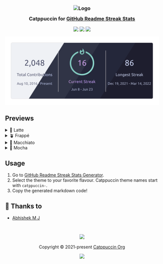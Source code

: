 <h3 align="center">
	<img src="https://raw.githubusercontent.com/catppuccin/catppuccin/main/assets/logos/exports/1544x1544_circle.png" width="100" alt="Logo"/><br/>
	<img src="https://raw.githubusercontent.com/catppuccin/catppuccin/main/assets/misc/transparent.png" height="30" width="0px"/>
	Catppuccin for <a href="https://github.com/DenverCoder1/github-readme-streak-stats">GitHub Readme Streak Stats</a>
	<img src="https://raw.githubusercontent.com/catppuccin/catppuccin/main/assets/misc/transparent.png" height="30" width="0px"/>
</h3>

<p align="center">
	<a href="https://github.com/catppuccin/github-readme-streak-stats/stargazers"><img src="https://img.shields.io/github/stars/catppuccin/github-readme-streak-stats?colorA=363a4f&colorB=b7bdf8&style=for-the-badge"></a>
	<a href="https://github.com/catppuccin/github-readme-streak-stats/issues"><img src="https://img.shields.io/github/issues/catppuccin/github-readme-streak-stats?colorA=363a4f&colorB=f5a97f&style=for-the-badge"></a>
	<a href="https://github.com/catppuccin/github-readme-streak-stats/contributors"><img src="https://img.shields.io/github/contributors/catppuccin/github-readme-streak-stats?colorA=363a4f&colorB=a6da95&style=for-the-badge"></a>
</p>

<p align="center">
	<img src="assets/preview.webp"/>
</p>

## Previews

<details>
<summary>🌻 Latte</summary>
<img src="assets/latte.svg"/>
</details>
<details>
<summary>🪴 Frappé</summary>
<img src="assets/frappe.svg"/>
</details>
<details>
<summary>🌺 Macchiato</summary>
<img src="assets/macchiato.svg"/>
</details>
<details>
<summary>🌿 Mocha</summary>
<img src="assets/mocha.svg"/>
</details>

## Usage

1. Go to [GitHub Readme Streak Stats Generator](https://streak-stats.demolab.com/).
2. Select the theme to your favorite flavour. Catppuccin theme names start with `catppuccin-`.
3. Copy the generated markdown code!


## 💝 Thanks to

- [Abhishek M J](https://github.com/abhishekmj303)

&nbsp;

<p align="center">
	<img src="https://raw.githubusercontent.com/catppuccin/catppuccin/main/assets/footers/gray0_ctp_on_line.svg?sanitize=true" />
</p>

<p align="center">
	Copyright &copy; 2021-present <a href="https://github.com/catppuccin" target="_blank">Catppuccin Org</a>
</p>

<p align="center">
	<a href="https://github.com/catppuccin/catppuccin/blob/main/LICENSE"><img src="https://img.shields.io/static/v1.svg?style=for-the-badge&label=License&message=MIT&logoColor=d9e0ee&colorA=363a4f&colorB=b7bdf8"/></a>
</p>
